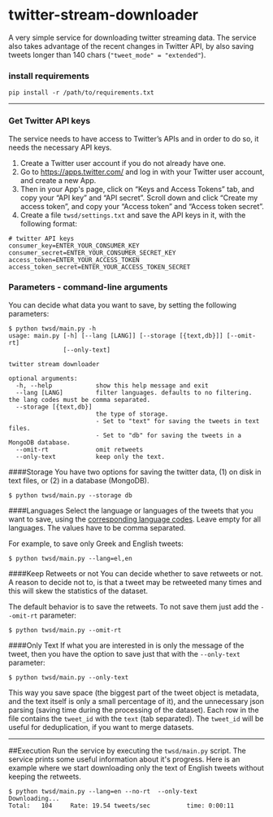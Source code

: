 # twitter-stream-downloader
A very simple service for downloading twitter streaming data.
The service also takes advantage of the recent changes in Twitter API, by also saving tweets longer than 140 chars (`"tweet_mode" = "extended"`).
### install requirements

```
pip install -r /path/to/requirements.txt
```

---
### Get Twitter API keys
The service needs to have access to Twitter’s APIs and in order to do so, it needs the necessary API keys.

1. Create a Twitter user account if you do not already have one.
2. Go to <https://apps.twitter.com/> and log in with your Twitter user account, and create a new App.
3. Then in your App's page, click on “Keys and Access Tokens” tab, and copy your “API key” and “API secret”. 
Scroll down and click “Create my access token”, and copy your “Access token” and “Access token secret”.
4. Create a file `twsd/settings.txt` and save the API keys in it, with the following format:

```
# twitter API keys
consumer_key=ENTER_YOUR_CONSUMER_KEY
consumer_secret=ENTER_YOUR_CONSUMER_SECRET_KEY
access_token=ENTER_YOUR_ACCESS_TOKEN
access_token_secret=ENTER_YOUR_ACCESS_TOKEN_SECRET
```

### Parameters - command-line arguments
You can decide what data you want to save, by setting the following parameters:

```shell
$ python twsd/main.py -h
usage: main.py [-h] [--lang [LANG]] [--storage [{text,db}]] [--omit-rt]
               [--only-text]

twitter stream downloader

optional arguments:
  -h, --help            show this help message and exit
  --lang [LANG]         filter languages. defaults to no filtering. the lang codes must be comma separated.
  --storage [{text,db}]
                        the type of storage.
                        - Set to "text" for saving the tweets in text files.
                        - Set to "db" for saving the tweets in a MongoDB database.
  --omit-rt             omit retweets
  --only-text           keep only the text. 

```
####Storage
You have two options for saving the twitter data, (1) on disk in text files, or (2) in a database (MongoDB).
```
$ python twsd/main.py --storage db
```

####Languages
Select the language or languages of the tweets that you want to save, using the [corresponding language codes](https://dev.twitter.com/web/overview/languages). 
Leave empty for all languages. 
The values have to be comma separated.

For example, to save only Greek and English tweets:
```
$ python twsd/main.py --lang=el,en
```


####Keep Retweets or not
You can decide whether to save retweets or not. A reason to decide not to, is that a tweet may be retweeted many times and this will skew the statistics of the dataset.

The default behavior is to save the retweets. To not save them just add the `--omit-rt` parameter:
```
$ python twsd/main.py --omit-rt
```

####Only Text
If what you are interested in is only the message of the tweet, then you have the option to save just that with the `--only-text` parameter:
```
$ python twsd/main.py --only-text 
```
This way you save space (the biggest part of the tweet object is metadata, and the text itself is only a small percentage of it), and the unnecessary json parsing (saving time during the processing of the dataset). Each row in the file contains the `tweet_id` with the `text` (tab separated). The `tweet_id` will be useful for deduplication, if you want to merge datasets.

---
##Execution
Run the service by executing the `twsd/main.py` script. The service prints some useful information about it's progress. 
Here is an example where we start downloading only the text of English tweets without keeping the retweets.
```
$ python twsd/main.py --lang=en --no-rt  --only-text
Downloading...
Total:   104     Rate: 19.54 tweets/sec          time: 0:00:11
```
